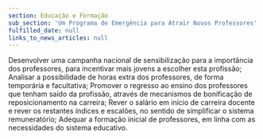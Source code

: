 ```yaml
---
section: Educação e Formação
sub_section: 'Um Programa de Emergência para Atrair Novos Professores'
fulfilled_date: null
links_to_news_articles: null
---
```


Desenvolver uma campanha nacional de sensibilização para a importância dos professores, para incentivar mais jovens a escolher esta profissão;
Analisar a possibilidade de horas extra dos professores, de forma temporária e facultativa;
Promover o regresso ao ensino dos professores que tenham saído da profissão, através de mecanismos de bonificação de reposicionamento na carreira;
Rever o salário em início de carreira docente e rever os restantes índices e escalões, no sentido de simplificar o sistema remuneratório;
Adequar a formação inicial de professores, em linha com as necessidades do sistema educativo.